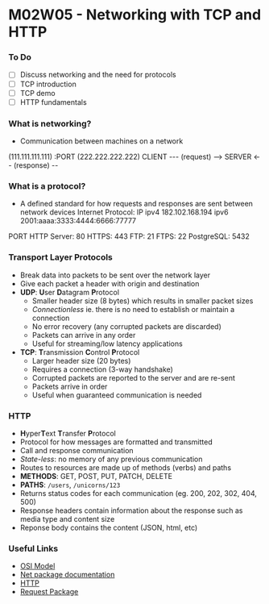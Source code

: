 # M02W05 - Networking with TCP and HTTP

### To Do
- [ ] Discuss networking and the need for protocols
- [ ] TCP introduction
- [ ] TCP demo
- [ ] HTTP fundamentals

### What is networking?
- Communication between machines on a network


(111.111.111.111)        :PORT         (222.222.222.222)
     CLIENT        --- (request) -->      SERVER
                   <-- (response) -- 

### What is a protocol?
- A defined standard for how requests and responses are sent between network devices
Internet Protocol:
IP
ipv4 182.102.168.194
ipv6 2001:aaaa:3333:4444:6666:77777

PORT
HTTP Server: 80
HTTPS: 443
FTP: 21
FTPS: 22
PostgreSQL: 5432


### Transport Layer Protocols
- Break data into packets to be sent over the network layer
- Give each packet a header with origin and destination
- **UDP**: **U**ser **D**atagram **P**rotocol
  - Smaller header size (8 bytes) which results in smaller packet sizes
  - _Connectionless_ ie. there is no need to establish or maintain a connection
  - No error recovery (any corrupted packets are discarded)
  - Packets can arrive in any order
  - Useful for streaming/low latency applications
- **TCP**: **T**ransmission **C**ontrol **P**rotocol
  - Larger header size (20 bytes)
  - Requires a connection (3-way handshake)
  - Corrupted packets are reported to the server and are re-sent
  - Packets arrive in order
  - Useful when guaranteed communication is needed

### HTTP
- **H**yper**T**ext **T**ransfer **P**rotocol
- Protocol for how messages are formatted and transmitted
- Call and response communication
- _State-less_: no memory of any previous communication
- Routes to resources are made up of methods (verbs) and paths
- **METHODS**: GET, POST, PUT, PATCH, DELETE
- **PATHS**: `/users`, `/unicorns/123`
- Returns status codes for each communication (eg. 200, 202, 302, 404, 500)
- Response headers contain information about the response such as media type and content size
- Reponse body contains the content (JSON, html, etc)

### Useful Links

* [OSI Model](https://en.wikipedia.org/wiki/OSI_model)
* [Net package documentation](https://nodejs.org/api/net.html)
* [HTTP](https://en.wikipedia.org/wiki/Hypertext_Transfer_Protocol)
* [Request Package](https://www.npmjs.com/package/request)